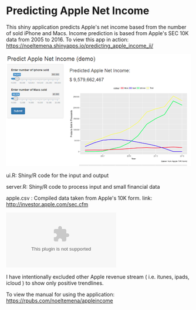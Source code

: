 # Predicting Apple Net Income

This shiny application predicts Apple's net income based from the number of sold iPhone and Macs. Income prediction is based from Apple's SEC 10K data from 2005 to 2016. To view this app in action: https://noeltemena.shinyapps.io/predicting_apple_income_ii/  


![AppleIncome](https://github.com/ntemena720/PredictAppleIncome/blob/master/apple.PNG)

ui.R: Shiny/R code for the input and output   

server.R: Shiny/R code to process input and small financial data   

apple.csv : Compiled data taken from Apple's 10K form. link: http://investor.apple.com/sec.cfm    

![AppleIncomeData](https://github.com/ntemena720/PredictAppleIncome/blob/master/apple.csv)   

I have intentionally excluded other Apple revenue stream ( i.e. itunes, ipads, icloud ) to show only positive trendlines.

To view the manual for using the application: https://rpubs.com/noeltemena/appleincome
